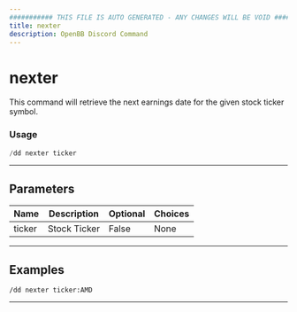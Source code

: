 ```yaml
---
########### THIS FILE IS AUTO GENERATED - ANY CHANGES WILL BE VOID ###########
title: nexter
description: OpenBB Discord Command
---
```


# nexter

This command will retrieve the next earnings date for the given stock ticker symbol.

### Usage

```python wordwrap
/dd nexter ticker
```

---

## Parameters

| Name | Description | Optional | Choices |
| ---- | ----------- | -------- | ------- |
| ticker | Stock Ticker | False | None |


---

## Examples

```
/dd nexter ticker:AMD
```
---

